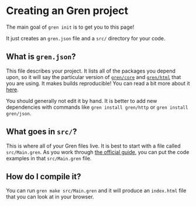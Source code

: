 # Creating an Gren project

The main goal of `gren init` is to get you to this page!

It just creates an `gren.json` file and a `src/` directory for your code.

## What is `gren.json`?

This file describes your project. It lists all of the packages you depend upon, so it will say the particular version of [`gren/core`](https://package.gren-lang.org/packages/gren/core/latest/) and [`gren/html`](https://package.gren-lang.org/packages/gren/html/latest/) that you are using. It makes builds reproducible! You can read a bit more about it [here](https://github.com/gren/compiler/blob/master/docs/gren.json/application.md).

You should generally not edit it by hand. It is better to add new dependencies with commands like `gren install gren/http` or `gren install gren/json`.

## What goes in `src/`?

This is where all of your Gren files live. It is best to start with a file called `src/Main.gren`. As you work through [the official guide](https://gren-lang.org/learn), you can put the code examples in that `src/Main.gren` file.

## How do I compile it?

You can run `gren make src/Main.gren` and it will produce an `index.html` file that you can look at in your browser.
